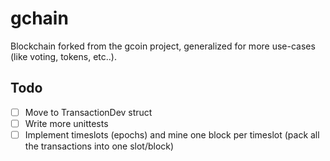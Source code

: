 # gchain
Blockchain forked from the gcoin project, generalized for more use-cases (like voting, tokens, etc..).

## Todo
 - [ ] Move to TransactionDev struct
 - [ ] Write more unittests
 - [ ] Implement timeslots (epochs) and mine one block per timeslot (pack all the transactions into one slot/block)